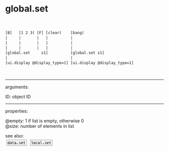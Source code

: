 # global.set

```

                     
[B]   [1 2 3( [F] [clear(    [bang(
|     |       |   |          |
|     |       |   |          |
|     |       |   |          |
[global.set     s1]          [global.set s1]
|                            |
[ui.display @display_type=1] [ui.display @display_type=1]

            
```
---
arguments:

ID: object ID<br>

---
properties:

@empty: 1 if list is
            empty, otherwise 0<br>
@size: number of
            elements in list<br>

see also:<br>
![data.set](img/object_data.set.png)
![local.set](img/object_local.set.png)
